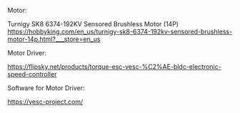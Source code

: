 Motor:

Turnigy SK8 6374-192KV Sensored Brushless Motor (14P)
https://hobbyking.com/en_us/turnigy-sk8-6374-192kv-sensored-brushless-motor-14p.html?___store=en_us

Motor Driver:

https://flipsky.net/products/torque-esc-vesc-%C2%AE-bldc-electronic-speed-controller

Software for Motor Driver:

https://vesc-project.com/
